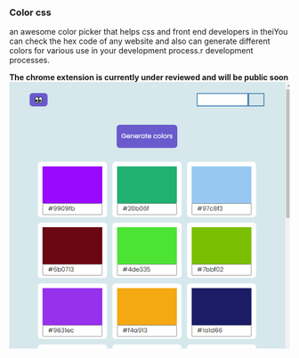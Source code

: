### Color  css
 


<p>
an awesome color picker that helps css and front end developers in theiYou can check the hex code of any website and also can generate different colors for various use in your development process.r development processes.
</p>

<b> 
The chrome extension is currently under reviewed and will be public soon
</b>

<center>
<img src="/images/tile.png">
</center>